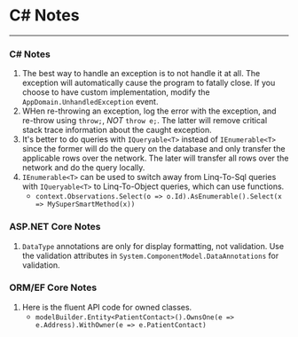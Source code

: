 # C# Notes
---

### C# Notes
1. The best way to handle an exception is to not handle it at all. The exception will automatically cause the program to fatally close. If you choose to have custom implementation, modify the `AppDomain.UnhandledException` event.
2. WHen re-throwing an exception, log the error with the exception, and re-throw using `throw;`, *NOT* `throw e;`. The latter will remove critical stack trace information about the caught exception.
3. It's better to do queries with `IQueryable<T>` instead of `IEnumerable<T>`
since the former will do the query on the database and only transfer the
applicable rows over the network. The later will transfer all rows over
the network and do the query locally.
4. `IEnumerable<T>` can be used to switch away from Linq-To-Sql queries with
`IQueryable<T>` to Linq-To-Object queries, which can use functions.
	* `context.Observations.Select(o => o.Id).AsEnumerable().Select(x => MySuperSmartMethod(x))`

### ASP.NET Core Notes
1. `DataType` annotations are only for display formatting, not validation. Use
the validation attributes in `System.ComponentModel.DataAnnotations` for
validation.

### ORM/EF Core Notes
1. Here is the fluent API code for owned classes.
	* `modelBuilder.Entity<PatientContact>().OwnsOne(e => e.Address).WithOwner(e => e.PatientContact)`
